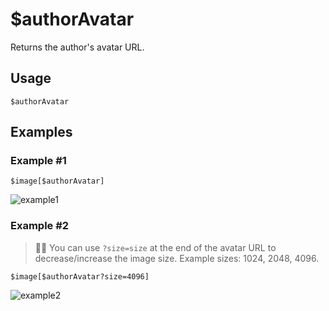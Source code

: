 # $authorAvatar
Returns the author's avatar URL.

## Usage
```
$authorAvatar
```

## Examples
### Example #1

```
$image[$authorAvatar]
```

![example1](https://user-images.githubusercontent.com/69215413/125959889-0fffe8a1-9fad-4c78-9c48-50956d1ad8c4.png)

### Example #2
> 🧙‍♂️ You can use `?size=size` at the end of the avatar URL to decrease/increase the image size. Example sizes: 1024, 2048, 4096.

```
$image[$authorAvatar?size=4096]
```

![example2](https://user-images.githubusercontent.com/69215413/125959958-a8a825ff-1023-4d1f-a9f3-cfdf1054d970.png)
